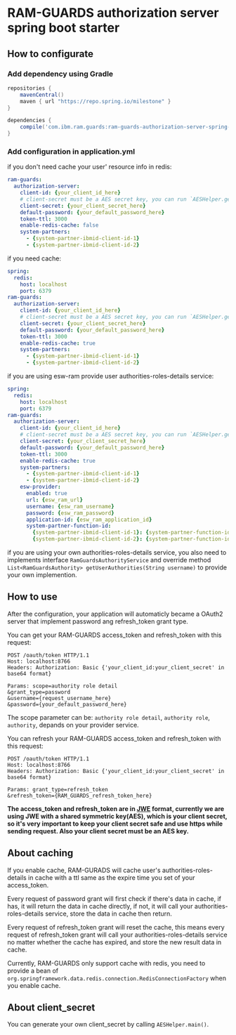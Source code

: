 # RAM-GUARDS authorization server spring boot starter

## How to configurate

### Add dependency using Gradle

```gradle
repositories {
    mavenCentral()
    maven { url "https://repo.spring.io/milestone" }
}

dependencies {
    compile('com.ibm.ram.guards:ram-guards-authorization-server-spring-boot-starter:0.0.1-beta')
}
```


### Add configuration in application.yml

if you don't need cache your user' resource info in redis:

```yml
ram-guards:
  authorization-server:
    client-id: {your_client_id_here}
    # client-secret must be a AES secret key, you can run `AESHelper.generateSecretKeyString()` to get a valid client-secret
    client-secret: {your_client_secret_here}
    default-password: {your_default_password_here}
    token-ttl: 3000
    enable-redis-cache: false
    system-partners:
      - {system-partner-ibmid-client-id-1}
      - {system-partner-ibmid-client-id-2}
```

if you need cache:

```yml
spring:
  redis:
    host: localhost
    port: 6379
ram-guards:
  authorization-server:
    client-id: {your_client_id_here}
    # client-secret must be a AES secret key, you can run `AESHelper.generateSecretKeyString()` to get a valid client-secret
    client-secret: {your_client_secret_here}
    default-password: {your_default_password_here}
    token-ttl: 3000
    enable-redis-cache: true
    system-partners:
      - {system-partner-ibmid-client-id-1}
      - {system-partner-ibmid-client-id-2}
```

if you are using esw-ram provide user authorities-roles-details service:

```yml
spring:
  redis:
    host: localhost
    port: 6379
ram-guards:
  authorization-server:
    client-id: {your_client_id_here}
    # client-secret must be a AES secret key, you can run `AESHelper.generateSecretKeyString()` to get a valid client-secret
    client-secret: {your_client_secret_here}
    default-password: {your_default_password_here}
    token-ttl: 3000
    enable-redis-cache: true
    system-partners:
      - {system-partner-ibmid-client-id-1}
      - {system-partner-ibmid-client-id-2}
    esw-provider:
      enabled: true
      url: {esw_ram_url}
      username: {esw_ram_username}
      password: {esw_ram_password}
      application-id: {esw_ram_application_id}
      system-partner-function-id:
        {system-partner-ibmid-client-id-1}: {system-partner-function-id-1}
        {system-partner-ibmid-client-id-2}: {system-partner-function-id-2}
```

if you are using your own authorities-roles-details service, you also need to implements interface `RamGuardsAuthorityService` and override method `List<RamGuardsAuthority> getUserAuthorities(String username)` to provide your own implemention.

## How to use

After the configuration, your application will automaticly became a OAuth2 server that implement password ang refresh_token grant type.

You can get your RAM-GUARDS access_token and refresh_token with this request:

```http
POST /oauth/token HTTP/1.1
Host: localhost:8766
Headers: Authorization: Basic {'your_client_id:your_client_secret' in base64 format}

Params: scope=authority role detail
&grant_type=password
&username={request_username_here}
&password={your_default_password_here}
```

The scope parameter can be: `authority role detail`, `authority role`, `authority`, depands on your provider service.

You can refresh your RAM-GUARDS access_token and refresh_token with this request:

```http
POST /oauth/token HTTP/1.1
Host: localhost:8766
Headers: Authorization: Basic {'your_client_id:your_client_secret' in base64 format}

Params: grant_type=refresh_token
&refresh_token={RAM_GUARDS_refresh_token_here}
```

**The access_token and refresh_token are in [JWE](https://tools.ietf.org/html/rfc7516) format, currently we are using JWE with a shared symmetric key(AES), which is your client secret, so it's very important to keep your client secret safe and use https while sending request. Also your client secret must be an AES key.**

## About caching

If you enable cache, RAM-GURADS will cache user's authorities-roles-details in cache with a ttl same as the expire time you set of your access_token.

Every request of password grant will first check if there's data in cache, if has, it will return the data in cache directly, if not, it will call your authorities-roles-details service, store the data in cache then return.

Every request of refresh_token grant will reset the cache, this means every request of refresh_token grant will call your authorities-roles-details service no matter whether the cache has expired, and store the new result data in cache.

Currently, RAM-GUARDS only support cache with redis, you need to provide a bean of `org.springframework.data.redis.connection.RedisConnectionFactory` when you enable cache.

## About client_secret

You can generate your own client_secret by calling `AESHelper.main()`.
